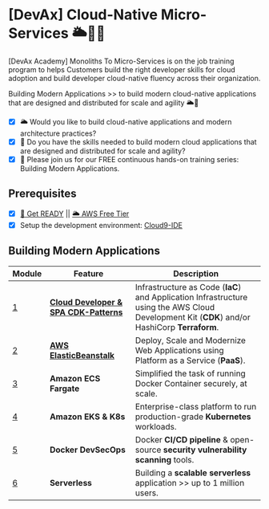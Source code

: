 # [DevAx] Cloud-Native Micro-Services 🌥🎯🚀

[DevAx Academy] Monoliths To Micro-Services is on the job training program to helps Customers build the right developer skills for cloud adoption and build developer cloud-native fluency across their organization.

Building Modern Applications >> to build modern cloud-native applications that are designed and distributed for scale and agility 🌥🚀

* [x] 🌥 Would you like to build cloud-native applications and modern architecture practices? 
* [x] 🎯 Do you have the skills needed to build modern cloud applications that are designed and distributed for scale and agility? 
* [x] 🚀 Please join us for our FREE continuous hands-on training series: Building Modern Applications. 

## Prerequisites

* [x] [🚀 Get READY](https://devsecops.job4u.io/en/prerequisites) || [🌥 AWS Free Tier](https://aws.amazon.com/free)
* [x] Setup the development environment: [Cloud9-IDE](https://devsecops.job4u.io/en/prerequisites/bootstrap/)

## Building Modern Applications

Module | Feature | Description
------------ | ------------- | -------------
[1](./s3-website/README.md) | **[Cloud Developer & SPA CDK-Patterns](https://www.facebook.com/groups/modernapps/permalink/794258977836330/)** | Infrastructure as Code (**IaC**) and Application Infrastructure using the AWS Cloud Development Kit (**CDK**) and/or HashiCorp **Terraform**.
[2](./elasticbeanstalk/README.md) | **[AWS ElasticBeanstalk](https://www.facebook.com/groups/modernapps/permalink/796401030955458/)** | Deploy, Scale and Modernize Web Applications using Platform as a Service (**PaaS**).
[3](./ecs-fargate/README.md) | **Amazon ECS Fargate** | Simplified the task of running Docker Container securely, at scale.
[4](./eks/README.md) | **Amazon EKS & K8s** | Enterprise-class platform to run production-grade **Kubernetes** workloads.
[5](./docker/README.md) | **Docker DevSecOps** | Docker **CI/CD pipeline** & open-source **security vulnerability scanning** tools.
[6](./serverless/README.md) | **Serverless** | Building a **scalable serverless** application >> up to 1 million users.
